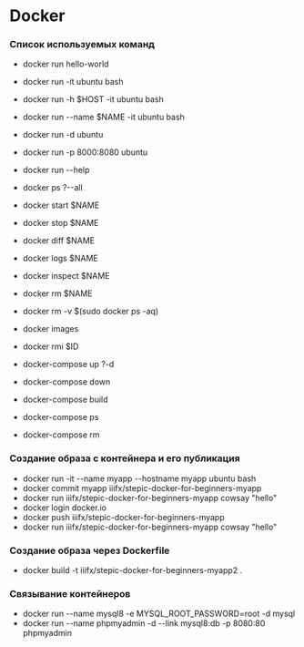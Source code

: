 # Docker

### Список используемых команд
- docker run hello-world
- docker run -it ubuntu bash
- docker run -h $HOST -it ubuntu bash
- docker run --name $NAME -it ubuntu bash
- docker run -d ubuntu
- docker run -p 8000:8080 ubuntu
- docker run --help
- docker ps ?--all
- docker start $NAME
- docker stop $NAME
- docker diff $NAME
- docker logs $NAME
- docker inspect $NAME
- docker rm $NAME
- docker rm -v $(sudo docker ps -aq)
- docker images
- docker rmi $ID

- docker-compose up ?-d
- docker-compose down
- docker-compose build
- docker-compose ps
- docker-compose rm

### Создание образа с контейнера и его публикация
- docker run -it --name myapp --hostname myapp ubuntu bash
- docker commit myapp iiifx/stepic-docker-for-beginners-myapp
- docker run iiifx/stepic-docker-for-beginners-myapp cowsay "hello"
- docker login docker.io
- docker push iiifx/stepic-docker-for-beginners-myapp
- docker run iiifx/stepic-docker-for-beginners-myapp cowsay "hello"

### Создание образа через Dockerfile
- docker build -t iiifx/stepic-docker-for-beginners-myapp2 .

### Связывание контейнеров
- docker run --name mysql8 -e MYSQL_ROOT_PASSWORD=root -d mysql
- docker run --name phpmyadmin -d --link mysql8:db -p 8080:80 phpmyadmin
